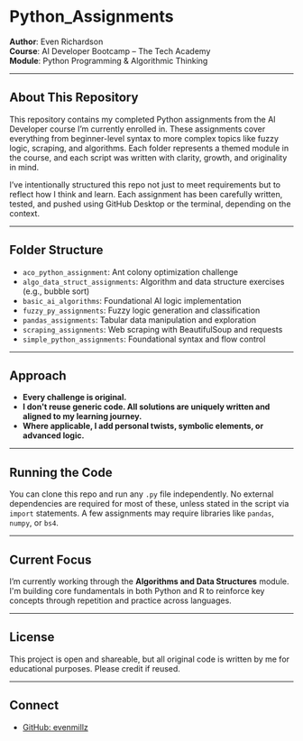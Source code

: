 # Python_Assignments

**Author**: Even Richardson  
**Course**: AI Developer Bootcamp – The Tech Academy  
**Module**: Python Programming & Algorithmic Thinking  

---

## About This Repository

This repository contains my completed Python assignments from the AI Developer course I’m currently enrolled in. These assignments cover everything from beginner-level syntax to more complex topics like fuzzy logic, scraping, and algorithms. Each folder represents a themed module in the course, and each script was written with clarity, growth, and originality in mind.

I’ve intentionally structured this repo not just to meet requirements but to reflect how I think and learn. Each assignment has been carefully written, tested, and pushed using GitHub Desktop or the terminal, depending on the context.

---

## Folder Structure

- `aco_python_assignment`: Ant colony optimization challenge
- `algo_data_struct_assignments`: Algorithm and data structure exercises (e.g., bubble sort)
- `basic_ai_algorithms`: Foundational AI logic implementation
- `fuzzy_py_assignments`: Fuzzy logic generation and classification
- `pandas_assignments`: Tabular data manipulation and exploration
- `scraping_assignments`: Web scraping with BeautifulSoup and requests
- `simple_python_assignments`: Foundational syntax and flow control

---

## Approach

- **Every challenge is original.**
- **I don't reuse generic code. All solutions are uniquely written and aligned to my learning journey.**
- **Where applicable, I add personal twists, symbolic elements, or advanced logic.**

---

## Running the Code

You can clone this repo and run any `.py` file independently. No external dependencies are required for most of these, unless stated in the script via `import` statements. A few assignments may require libraries like `pandas`, `numpy`, or `bs4`.

---

## Current Focus

I’m currently working through the **Algorithms and Data Structures** module. I'm building core fundamentals in both Python and R to reinforce key concepts through repetition and practice across languages.

---

## License

This project is open and shareable, but all original code is written by me for educational purposes. Please credit if reused.

---

## Connect

- [GitHub: evenmillz](https://github.com/evenmillz)
